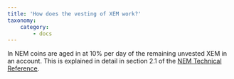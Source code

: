 ```yaml
---
title: 'How does the vesting of XEM work?'
taxonomy:
    category:
        - docs
---
```


In NEM coins are aged in at 10% per day of the remaining unvested XEM in an account. This is explained in detail in section 2.1 of the [NEM Technical Reference](https://nem.io/NEM_techRef.pdf).
